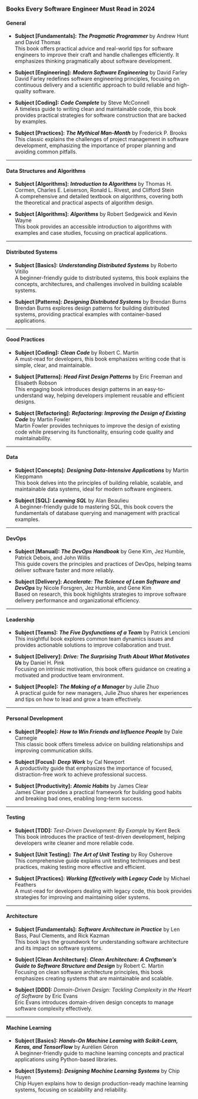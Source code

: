 ### Books Every Software Engineer Must Read in 2024

#### General

- **Subject [Fundamentals]:** **_The Pragmatic Programmer_** by Andrew Hunt and David Thomas  
  This book offers practical advice and real-world tips for software engineers to improve their craft and handle challenges efficiently. It emphasizes thinking pragmatically about software development.

- **Subject [Engineering]:** **_Modern Software Engineering_** by David Farley  
  David Farley redefines software engineering principles, focusing on continuous delivery and a scientific approach to build reliable and high-quality software.

- **Subject [Coding]:** **_Code Complete_** by Steve McConnell  
  A timeless guide to writing clean and maintainable code, this book provides practical strategies for software construction that are backed by examples.

- **Subject [Practices]:** **_The Mythical Man-Month_** by Frederick P. Brooks  
  This classic explains the challenges of project management in software development, emphasizing the importance of proper planning and avoiding common pitfalls.

---

#### Data Structures and Algorithms

- **Subject [Algorithms]:** **_Introduction to Algorithms_** by Thomas H. Cormen, Charles E. Leiserson, Ronald L. Rivest, and Clifford Stein  
  A comprehensive and detailed textbook on algorithms, covering both the theoretical and practical aspects of algorithm design.

- **Subject [Algorithms]:** **_Algorithms_** by Robert Sedgewick and Kevin Wayne  
  This book provides an accessible introduction to algorithms with examples and case studies, focusing on practical applications.

---

#### Distributed Systems

- **Subject [Basics]:** **_Understanding Distributed Systems_** by Roberto Vitillo  
  A beginner-friendly guide to distributed systems, this book explains the concepts, architectures, and challenges involved in building scalable systems.

- **Subject [Patterns]:** **_Designing Distributed Systems_** by Brendan Burns  
  Brendan Burns explores design patterns for building distributed systems, providing practical examples with container-based applications.

---

#### Good Practices

- **Subject [Coding]:** **_Clean Code_** by Robert C. Martin  
  A must-read for developers, this book emphasizes writing code that is simple, clear, and maintainable.

- **Subject [Patterns]:** **_Head First Design Patterns_** by Eric Freeman and Elisabeth Robson  
  This engaging book introduces design patterns in an easy-to-understand way, helping developers implement reusable and efficient designs.

- **Subject [Refactoring]:** **_Refactoring: Improving the Design of Existing Code_** by Martin Fowler  
  Martin Fowler provides techniques to improve the design of existing code while preserving its functionality, ensuring code quality and maintainability.

---

#### Data

- **Subject [Concepts]:** **_Designing Data-Intensive Applications_** by Martin Kleppmann  
  This book delves into the principles of building reliable, scalable, and maintainable data systems, ideal for modern software engineers.

- **Subject [SQL]:** **_Learning SQL_** by Alan Beaulieu  
  A beginner-friendly guide to mastering SQL, this book covers the fundamentals of database querying and management with practical examples.

---

#### DevOps

- **Subject [Manual]:** **_The DevOps Handbook_** by Gene Kim, Jez Humble, Patrick Debois, and John Willis  
  This guide covers the principles and practices of DevOps, helping teams deliver software faster and more reliably.

- **Subject [Delivery]:** **_Accelerate: The Science of Lean Software and DevOps_** by Nicole Forsgren, Jez Humble, and Gene Kim  
  Based on research, this book highlights strategies to improve software delivery performance and organizational efficiency.

---

#### Leadership

- **Subject [Teams]:** **_The Five Dysfunctions of a Team_** by Patrick Lencioni  
  This insightful book explores common team dynamics issues and provides actionable solutions to improve collaboration and trust.

- **Subject [Delivery]:** **_Drive: The Surprising Truth About What Motivates Us_** by Daniel H. Pink  
  Focusing on intrinsic motivation, this book offers guidance on creating a motivated and productive team environment.

- **Subject [People]:** **_The Making of a Manager_** by Julie Zhuo  
  A practical guide for new managers, Julie Zhuo shares her experiences and tips on how to lead and grow a team effectively.

---

#### Personal Development

- **Subject [People]:** **_How to Win Friends and Influence People_** by Dale Carnegie  
  This classic book offers timeless advice on building relationships and improving communication skills.

- **Subject [Focus]:** **_Deep Work_** by Cal Newport  
  A productivity guide that emphasizes the importance of focused, distraction-free work to achieve professional success.

- **Subject [Productivity]:** **_Atomic Habits_** by James Clear  
  James Clear provides a practical framework for building good habits and breaking bad ones, enabling long-term success.

---

#### Testing

- **Subject [TDD]:** _Test-Driven Development: By Example_ by Kent Beck  
  This book introduces the practice of test-driven development, helping developers write cleaner and more reliable code.

- **Subject [Unit Testing]:** **_The Art of Unit Testing_** by Roy Osherove  
  This comprehensive guide explains unit testing techniques and best practices, making testing more effective and efficient.

- **Subject [Practices]:** **_Working Effectively with Legacy Code_** by Michael Feathers  
  A must-read for developers dealing with legacy code, this book provides strategies for improving and maintaining older systems.

---

#### Architecture

- **Subject [Fundamentals]:** **_Software Architecture in Practice_** by Len Bass, Paul Clements, and Rick Kazman  
  This book lays the groundwork for understanding software architecture and its impact on software systems.

- **Subject [Clean Architecture]:** **_Clean Architecture: A Craftsman's Guide to Software Structure and Design_** by Robert C. Martin  
  Focusing on clean software architecture principles, this book emphasizes creating systems that are maintainable and scalable.

- **Subject [DDD]:** _Domain-Driven Design: Tackling Complexity in the Heart of Software_ by Eric Evans  
  Eric Evans introduces domain-driven design concepts to manage software complexity effectively.

---

#### Machine Learning

- **Subject [Basics]:** **_Hands-On Machine Learning with Scikit-Learn, Keras, and TensorFlow_** by Aurélien Géron  
  A beginner-friendly guide to machine learning concepts and practical applications using Python-based libraries.

- **Subject [Systems]:** **_Designing Machine Learning Systems_** by Chip Huyen  
  Chip Huyen explains how to design production-ready machine learning systems, focusing on scalability and reliability.
